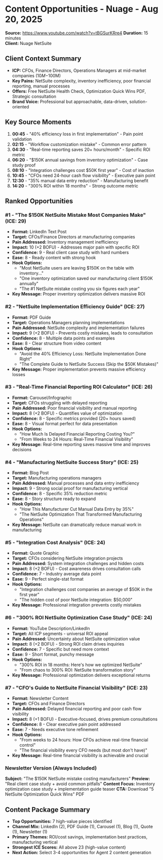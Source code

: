 # Content Opportunities - Nuage - Aug 20, 2025

**Source:** https://www.youtube.com/watch?v=tBGSurKRre4
**Duration:** 15 minutes  
**Client:** Nuage NetSuite

## Client Context Summary
- **ICP:** CFOs, Finance Directors, Operations Managers at mid-market companies ($10M-$100M)
- **Key Pains:** NetSuite complexity, inventory inefficiency, poor financial reporting, manual processes
- **Offers:** Free NetSuite Health Check, Optimization Quick Wins PDF, Strategic consultation
- **Brand Voice:** Professional but approachable, data-driven, solution-oriented

## Key Source Moments
1. **00:45** - "40% efficiency loss in first implementation" - Pain point validation
2. **02:15** - "Workflow customization mistake" - Common error pattern  
3. **04:30** - "Real-time reporting saves 20+ hours/month" - Specific ROI metric
4. **06:20** - "$150K annual savings from inventory optimization" - Case study proof
5. **08:10** - "Integration challenges cost $50K first year" - Cost of inaction
6. **10:45** - "CFOs need 24-hour cash flow visibility" - Executive pain point
7. **12:30** - "35% manual data entry reduction" - Manufacturing benefit
8. **14:20** - "300% ROI within 18 months" - Strong outcome metric

## Ranked Opportunities

### #1 - "The $150K NetSuite Mistake Most Companies Make" (ICE: 29)
- **Format:** LinkedIn Text Post
- **Target:** CFOs/Finance Directors at manufacturing companies
- **Pain Addressed:** Inventory management inefficiency
- **Impact:** 10 (+2 BOFU) - Addresses major pain with specific ROI
- **Confidence:** 9 - Real client case study with hard numbers
- **Ease:** 8 - Ready content with strong hook
- **Hook Options:**
  - "Most NetSuite users are leaving $150K on the table with inventory..."
  - "One inventory optimization saved our manufacturing client $150K annually"
  - "The #1 NetSuite mistake costing you six figures each year"
- **Key Message:** Proper inventory optimization delivers massive ROI

### #2 - "NetSuite Implementation Efficiency Guide" (ICE: 27)
- **Format:** PDF Guide
- **Target:** Operations Managers planning implementations  
- **Pain Addressed:** NetSuite complexity and implementation failures
- **Impact:** 9 (+2 BOFU) - Prevents costly mistakes, leads to consultation
- **Confidence:** 8 - Multiple data points and examples
- **Ease:** 8 - Clear structure from video content
- **Hook Options:**
  - "Avoid the 40% Efficiency Loss: NetSuite Implementation Done Right"
  - "The Complete Guide to NetSuite Success (Skip the $50K Mistakes)"
- **Key Message:** Proper implementation prevents massive efficiency losses

### #3 - "Real-Time Financial Reporting ROI Calculator" (ICE: 26)
- **Format:** Carousel/Infographic
- **Target:** CFOs struggling with delayed reporting
- **Pain Addressed:** Poor financial visibility and manual reporting
- **Impact:** 8 (+2 BOFU) - Quantifies value of optimization
- **Confidence:** 8 - Specific metrics provided (20+ hours saved)
- **Ease:** 8 - Visual format perfect for data presentation
- **Hook Options:**
  - "How Much Is Delayed Financial Reporting Costing You?"
  - "From Weeks to 24 Hours: Real-Time Financial Visibility"
- **Key Message:** Real-time reporting saves massive time and improves decisions

### #4 - "Manufacturing NetSuite Success Story" (ICE: 25)
- **Format:** Blog Post
- **Target:** Manufacturing operations managers
- **Pain Addressed:** Manual processes and data entry inefficiency  
- **Impact:** 9 - Strong social proof for manufacturing vertical
- **Confidence:** 8 - Specific 35% reduction metric
- **Ease:** 8 - Story structure ready to expand
- **Hook Options:**
  - "How This Manufacturer Cut Manual Data Entry by 35%"
  - "The NetSuite Optimization That Transformed Manufacturing Operations"
- **Key Message:** NetSuite can dramatically reduce manual work in manufacturing

### #5 - "Integration Cost Analysis" (ICE: 24)
- **Format:** Quote Graphic
- **Target:** CFOs considering NetSuite integration projects
- **Pain Addressed:** System integration challenges and hidden costs
- **Impact:** 8 (+2 BOFU) - Cost awareness drives consultation calls
- **Confidence:** 7 - Industry average data point
- **Ease:** 9 - Perfect single-stat format
- **Hook Options:**
  - "Integration challenges cost companies an average of $50K in the first year"
  - "The hidden cost of poor NetSuite integration: $50,000"
- **Key Message:** Professional integration prevents costly mistakes

### #6 - "300% ROI NetSuite Optimization Case Study" (ICE: 24) 
- **Format:** YouTube Description/LinkedIn
- **Target:** All ICP segments - universal ROI appeal
- **Pain Addressed:** Uncertainty about NetSuite optimization value
- **Impact:** 8 (+2 BOFU) - Strong ROI claim drives inquiries
- **Confidence:** 7 - Specific but need more context
- **Ease:** 9 - Short format, punchy message
- **Hook Options:**
  - "300% ROI in 18 months: Here's how we optimized NetSuite"
  - "From chaos to 300% ROI: NetSuite transformation story"
- **Key Message:** Professional optimization delivers exceptional returns

### #7 - "CFO's Guide to NetSuite Financial Visibility" (ICE: 23)
- **Format:** Newsletter Content
- **Target:** CFOs and Finance Directors
- **Pain Addressed:** Delayed financial reporting and poor cash flow visibility
- **Impact:** 8 (+1 BOFU) - Executive-focused, drives premium consultations
- **Confidence:** 8 - Clear executive pain point addressed
- **Ease:** 7 - Needs executive tone refinement
- **Hook Options:**
  - "From weeks to 24 hours: How CFOs achieve real-time financial control"
  - "The financial visibility every CFO needs (but most don't have)"
- **Key Message:** Real-time financial visibility is achievable and crucial

### Newsletter Version (Always Included)
**Subject:** "The $150K NetSuite mistake costing manufacturers"
**Preview:** "Real client case study + avoid common pitfalls"
**Content Focus:** Inventory optimization case study + implementation guide teaser
**CTA:** Download "5 NetSuite Optimization Quick Wins" PDF

## Content Package Summary
- **Top Opportunities:** 7 high-value pieces identified
- **Channel Mix:** LinkedIn (2), PDF Guide (1), Carousel (1), Blog (1), Quote (1), Newsletter (1)
- **Primary Themes:** ROI/cost savings, implementation best practices, manufacturing vertical
- **Strongest ICE Scores:** All above 23 (high-value content)
- **Next Action:** Select 3-4 opportunities for Agent 2 content generation